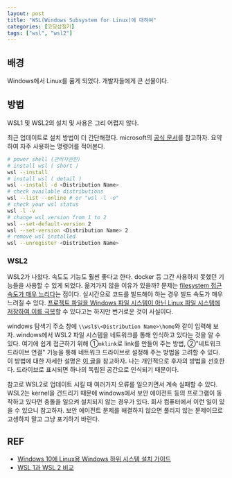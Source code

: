 ```yaml
---
layout: post
title: "WSL(Windows Subsystem for Linux)에 대하여"
categories: [코딩삽질기]
tags: ["wsl", "wsl2"]
---
```


## 배경

Windows에서 Linux를 품게 되었다. 개발자들에게 큰 선물이다.

## 방법

WSL1 및 WSL2의 설치 및 사용은 그리 어렵지 않다.

최근 업데이트로 설치 방법이 더 간단해졌다. microsoft의 [공식 문서](https://docs.microsoft.com/en-us/windows/wsl/install)를 참고하자. 요약하여 자주 사용하는 명령어를 적어본다. 

```bash
# power shell (관리자권한)
# install wsl ( short )
wsl --install
# install wsl ( detail )
wsl --install -d <Distribution Name>
# check available distributions
wsl --list --online # or "wsl -l -o"
# check your wsl status
wsl -l -v
# change wsl version from 1 to 2
wsl --set-default-version 2
wsl --set-version <Distribution Name> 2
# remove wsl installed
wsl --unregister <Distribution Name>
```

### WSL2

WSL2가 나왔다. 속도도 기능도 훨씬 좋다고 한다. docker 등 그간 사용하지 못했던 기능들을 사용할 수 있게 되었다. 옮겨가지 않을 이유가 있을까? 문제는 [filesystem 접근 속도가 매우 느리다](https://vxlabs.com/2019/12/06/wsl2-io-measurements/)는 점이다. 실시간으로 코드를 빌드해야 하는 경우 빌드 속도가 매우 느려질 수 있다. [프로젝트 파일을 Windows 파일 시스템이 아닌 Linux 파일 시스템에 저장하여 이를 극복](https://docs.microsoft.com/ko-kr/windows/wsl/compare-versions#use-the-linux-file-system-for-faster-performance)할 수 있다고는 하지만 번거로운 것이 사실이다. 

windows 탐색기 주소 창에 `\\wsl$\<Distribution Name>\home`와 같이 입력해 보자. windows에서 WSL2 파일 시스템을 네트워크를 통해 인식하고 있다는 것을 알 수 있다. 여기에 쉽게 접근하기 위해 ①`mklink`로 link를 만들어 주는 방법, ②"네트워크 드라이브 연결" 기능을 통해 네트워크 드라이브로 설정해 주는 방법을 고려할 수 있다. 이 방법에 대한 자세한 설명은 [이 글](https://www.lesstif.com/software-architect/wsl-2-windows-subsystem-for-linux-2-89555812.html)을 참고하자. 나는 개인적으로 후자의 방법을 선호한다. 드라이브로 표시되면 하나의 독립된 공간으로 인식되기 때문이다. 

참고로 WSL2로 업데이트 시킬 때 여러가지 오류를 일으키면서 계속 실패할 수 있다. WSL2는 kernel을 건드리기 때문에 windows에서 보안 에이전트 등의 프로그램이 동작하고 있다면 충돌을 일으켜 설치되지 않는 경우가 있다. 회사 컴퓨터에서 이런 일이 있을 수 있으니 참고하자. 보안 에이전트 문제를 해결하지 않으면 풀리지 않는 문제이므로 고생하지 말고 그냥 포기하기 바란다. 

## REF

-   [Windows 10에 Linux용 Windows 하위 시스템 설치 가이드](https://docs.microsoft.com/ko-kr/windows/wsl/install-win10)
-   [WSL 1과 WSL 2 비교](https://docs.microsoft.com/ko-kr/windows/wsl/compare-versions)

